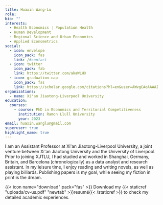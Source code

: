 ```yaml
---
title: Huaxin Wang-Lu
role:
bio: ""
interests:
  - Health Economics | Population Health
  - Human Development
  - Regional Science and Urban Economics
  - Applied Econometrics
social:
  - icon: envelope
    icon_pack: fas
    link: /#contact
  - icon: twitter
    icon_pack: fab
    link: https://twitter.com/akaWLHX
  - icon: graduation-cap
    icon_pack: fas
    link: https://scholar.google.com/citations?hl=en&user=AWvgCAoAAAAJ
organizations:
  - name: Xi'an Jiaotong-Liverpool University
education:
  courses:
    - course: PhD in Economics and Territorial Competitiveness
      institution: Ramon Llull University
      year: 2023
email: huaxin.wanglu@gmail.com
superuser: true
highlight_name: true
---
```

I am an Assistant Professor at Xi'an Jiaotong-Liverpool University, a joint venture between Xi'an Jiaotong University and the University of Liverpool. Prior to joining XJTLU, I had studied and worked in Shanghai, Germany, Britain, and Barcelona (chronologically) as a data analyst and research assistant. In my leisure time, I enjoy reading and writing novels, as well as playing billiards. Publishing papers is my goal, while seeing my fiction in print is the dream.

{{< icon name="download" pack="fas" >}} Download my {{< staticref "uploads/cv-us.pdf" "newtab" >}}resumé{{< /staticref >}} to check my detailed academic experiences.
